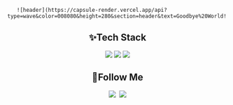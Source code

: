 <!--
**juhwacheol/juhwacheol** is a ✨ _special_ ✨ repository because its `README.md` (this file) appears on your GitHub profile.

Here are some ideas to get you started:

- 🔭 I’m currently working on ...
- 🌱 I’m currently learning ...
- 👯 I’m looking to collaborate on ...
- 🤔 I’m looking for help with ...
- 💬 Ask me about ...
- 📫 How to reach me: ...
- 😄 Pronouns: ...
- ⚡ Fun fact: ...
-->
       ![header](https://capsule-render.vercel.app/api?type=wave&color=008080&height=280&section=header&text=Goodbye%20World!!&fontColor=ffffff&animation=fadeIn&fontSize=90&fontAlignY=35)


<h2 align="center"> ✨Tech Stack </h2>

<p align="center">
  <img src="https://img.shields.io/badge/Java-007396?style=flat-square&logo=Java&logoColor=white"/></a>
  <img src="https://img.shields.io/badge/C++-00599C?style=flat-square&logo=C%2B%2B&logoColor=white"/></a> 
  <img src="https://img.shields.io/badge/Python-3766AB?style=flat-square&logo=Python&logoColor=white"/></a> 
</p>

<h2 align="center">🌈Follow Me</h2>
<p align="center">
  <a href="juhwacheol.github.io"><img src="https://img.shields.io/badge/Tech%20Blog-11B48A?style=flat-square&logo=Vimeo&logoColor=white&link=juhwacheol.github.io"/></a>&nbsp
  <a href="mailto:juhwacheol@gmail.com"><img src="https://img.shields.io/badge/Gmail-d14836?style=flat-square&logo=Gmail&logoColor=white&link=juhwacheol@gmail.com"/></a>
</p>
